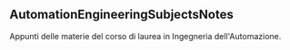 ## AutomationEngineeringSubjectsNotes

Appunti delle materie del corso di laurea in Ingegneria dell'Automazione.
